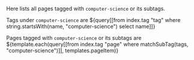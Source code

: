 Here lists all pages tagged with `computer-science` or its subtags.

Tags under `computer-science` are
${query[[from index.tag "tag" where string.startsWith(name, "computer-science") select name]]}

Pages tagged with `computer-science` or its subtags are
${template.each(query[[from index.tag "page" where matchSubTag(tags, "computer-science")]], templates.pageItem)}
